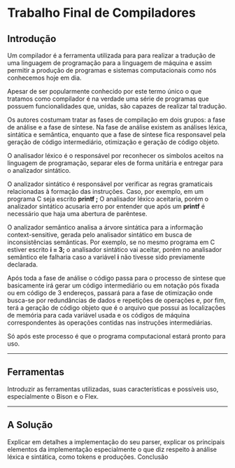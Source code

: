 Trabalho Final de Compiladores
==============================
Introdução
----------
Um compilador é a ferramenta utilizada para para realizar a tradução de uma linguagem de programação para a linguagem de máquina e assim permitir a produção de programas e sistemas computacionais como nós conhecemos hoje em dia.

Apesar de ser popularmente conhecido por este termo único o que tratamos como compilador é na verdade uma série de programas que possuem funcionalidades que, unidas, são capazes de realizar tal tradução.

Os autores costumam tratar as fases de compilação em dois grupos: a fase de análise e a fase de síntese.
Na fase de análise existem as análises léxica, sintática e semântica, enquanto que a fase de síntese fica responsavel pela geração de código intermediário, otimização e geração de código objeto.

O analisador léxico é o responsável por reconhecer os simbolos aceitos na linguagem de programação, separar eles de forma unitária e entregar para o analizador sintático.

O analizador sintático é responsável por verificar as regras gramaticais relacionadas à formação das instruções. Caso, por exemplo, em um programa C seja escrito **printf ;** O analisador léxico aceitaria, porém o analizador sintático acusaria erro por entender que após um **printf** é necessário que haja uma abertura de parêntese.

O analizador semântico analisa a árvore sintática para a informação context-sensitive, gerada pelo analisador sintático em busca de inconsistências semânticas. Por exemplo, se no mesmo programa em C estiver escrito **i = 3;** o analisador sintático vai aceitar, porém no analisador semântico ele falharia caso a variável **i** não tivesse sido previamente declarada.

Após toda a fase de análise o código passa para o processo de sintese que basicamente irá gerar um código intermediário ou em notação pós fixada ou em código de 3 endereços, passará para a fase de otimização onde busca-se por redundâncias de dados e repetições de operações e, por fim, terá a geração de código objeto que é o arquivo que possui as localizações de memória para cada variável usada e os códigos de máquina correspondentes às operações contidas nas instruções intermediárias.

Só após este processo é que o programa computacional estará pronto para uso.

---

Ferramentas
-----------
Introduzir as ferramentas utilizadas, suas características e possíveis uso, especialmente o Bison e o Flex.

---

A Solução
---------
Explicar em detalhes a implementação do seu parser, explicar os principais elementos da implementação
especialmente o que diz respeito à análise léxica e sintática, como tokens e produções.
Conclusão
